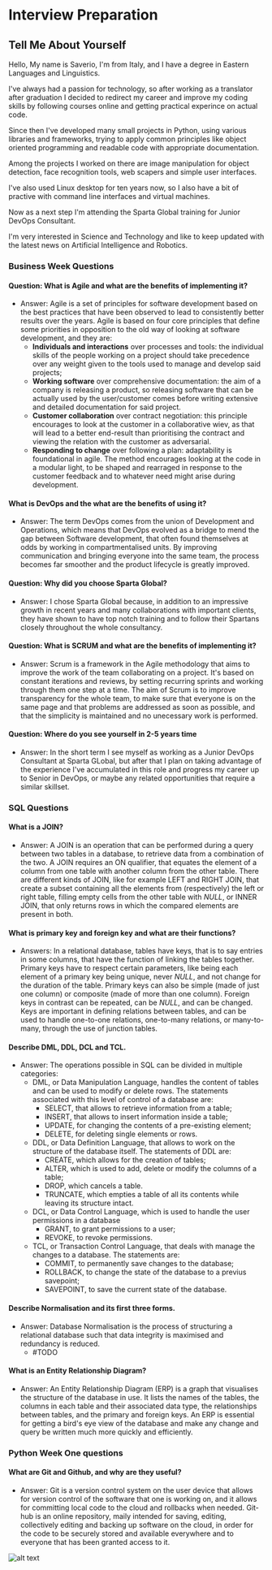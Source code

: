 # Interview Preparation

## Tell Me About Yourself

Hello, My name is Saverio, I'm from Italy, and I have a degree in Eastern Languages and Linguistics.

I've always had a passion for technology, so after working as a translator after graduation I decided to redirect my career and
improve my coding skills by following courses online and getting practical experince on actual code.

Since then I've developed many small projects in Python, using various libraries and frameworks, trying to apply common principles
like object oriented programming and readable code with appropriate documentation.

Among the projects I worked on there are image manipulation for object detection, face recognition tools, web scapers and simple
user interfaces.

I've also used Linux desktop for ten years now, so I also have a bit of practive with command line interfaces and virtual machines.

Now as a next step I'm attending the Sparta Global training for Junior DevOps Consultant.

I'm very interested in Science and Technology and like to keep updated with the latest news on Artificial Intelligence and Robotics.

### Business Week Questions

#### Question: What is Agile and what are the benefits of implementing it?
* Answer: Agile is a set of principles for software development based on the best practices that have been observed to lead to
consistently better results over the years.
Agile is based on four core principles that define some priorities in opposition to the old way of looking at software development,
and they are:
  * **Individuals and interactions** over processes and tools: the individual skills of the people working on a project should take
  precedence over any weight given to the tools used to manage and develop said projects;
  * **Working software** over comprehensive documentation: the aim of a company is releasing a product, so releasing software that
  can be actually used by the user/customer comes before writing extensive and detailed documentation for said project.
  * **Customer collaboration** over contract negotiation: this principle encourages to look at the customer in a collaborative wiev,
  as that will lead to a better end-result than prioritising the contract and viewing the relation with the customer as adversarial.
  * **Responding to change** over following a plan: adaptability is foundational in agile. The method encourages looking at the code
  in a modular light, to be shaped and rearraged in response to the customer feedback and to whatever need might arise during development.

#### What is DevOps and the what are the benefits of using it?
- Answer: The term DevOps comes from the union of Development and Operations, which means that DevOps evolved as a bridge to mend the gap
between Software development, that often found themselves at odds by working in compartmentalised units. By improving communication and
bringing everyone into the same team, the process becomes far smoother and the product lifecycle is greatly improved.

#### Question: Why did you choose Sparta Global?
- Answer: I chose Sparta Global because, in addition to an impressive growth in recent years and many collaborations with important clients,
they have shown to have top notch training and to follow their Spartans closely throughout the whole consultancy.

#### Question: What is SCRUM and what are the benefits of implementing it?
- Answer: Scrum is a framework in the Agile methodology that aims to improve the work of the team collaborating on a project. It's based on
constant iterations and reviews, by setting recurring sprints and working through them one step at a time. The aim of Scrum is to improve
transparency for the whole team, to make sure that everyone is on the same page and that problems are addressed as soon as possible, and that
the simplicity is maintained and no unecessary work is performed.

#### Question: Where do you see yourself in 2-5 years time
- Answer: In the short term I see myself as working as a Junior DevOps Consultant at Sparta GLobal, but after that I plan on taking advantage
of the experience I've accumulated in this role and progress my career up to Senior in DevOps, or maybe any related opportunities that require
a similar skillset.

### SQL Questions

#### What is a JOIN?
- Answer: A JOIN is an operation that can be performed during a query between two tables in a database, to retrieve data from a combination of
the two. A JOIN requires an ON qualifier, that equates the element of a column from one table with another column from the other table. There
are different kinds of JOIN, like for example LEFT and RIGHT JOIN, that create a subset containing all the elements from (respectively) the left
or right table, filling empty cells from the other table with *NULL*, or INNER JOIN, that only returns rows in which the compared elements are
present in both.

#### What is primary key and foreign key and what are their functions?
- Answers: In a relational database, tables have keys, that is to say entries in some columns, that have the function of linking the tables
together. Primary keys have to respect certain parameters, like being each element of a primary key being unique, never *NULL*, and not change
for the duration of the table. Primary keys can also be simple (made of just one column) or composite (made of more than one column). Foreign
keys in contrast can be repeated, can be *NULL*, and can be changed. Keys are important in defining relations between tables, and can be used to
handle one-to-one relations, one-to-many relations, or many-to-many, through the use of junction tables.

#### Describe DML, DDL, DCL and TCL.
* Answer: The operations possible in SQL can be divided in multiple categories:
    * DML, or Data Manipulation Language, handles the content of tables and can be used to modify or delete rows. The statements associated with
  this level of control of a database are:
        * SELECT, that allows to retrieve information from a table;
        * INSERT, that allows to insert information inside a table;
        * UPDATE, for changing the contents of a pre-existing element;
        * DELETE, for deleting single elements or rows.
    * DDL, or Data Definition Language, that allows to work on the structure of the database itself. The statements of DDL are:
        * CREATE, which allows for the creation of tables;
        * ALTER, which is used to add, delete or modify the columns of a table;
        * DROP, which cancels a table.
        * TRUNCATE, which empties a table of all its contents while leaving its structure intact.
    * DCL, or Data Control Language, which is used to handle the user permissions in a database
        * GRANT, to grant permissions to a user;
        * REVOKE, to revoke permissions.
    * TCL, or Transaction Control Language, that deals with manage the changes to a database. The statements are:
        * COMMIT, to permanently save changes to the database;
        * ROLLBACK, to change the state of the database to a previus savepoint;
        * SAVEPOINT, to save the current state of the database.

#### Describe Normalisation and its first three forms.
* Answer: Database Normalisation is the process of structuring a relational database such that data integrity is maximised and redundancy is reduced.
    * #TODO

#### What is an Entity Relationship Diagram?
- Answer: An Entity Relationship Diagram (ERP) is a graph that visualises the structure of the database in use. It lists the names of the tables,
the columns in each table and their associated data type, the relationships between tables, and the primary and foreign keys. An ERP is essential
for getting a bird's eye view of the database and make any change and query be written much more quickly and efficiently.

### Python Week One questions

#### What are Git and Github, and why are they useful?
- Answer: Git is a version control system on the user device that allows for version control of the software that one is working on, and it allows
for committing local code to the cloud and rollbacks when needed. Git-hub is an online repository, maily intended for saving, editing, collectively
editing and backing up software on the cloud, in order for the code to be securely stored and available everywhere and to everyone that has been
granted access to it.

![alt text](https://i.imgur.com/zYNe0lK.png)

